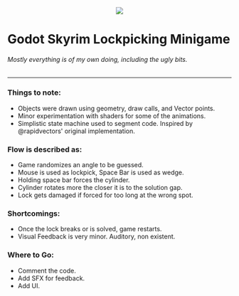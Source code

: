 <p align="center">
  <img src="https://github.com/user-attachments/assets/aeb71d2a-73c7-4c24-9ad5-038f5a67da60" />
</p>

# Godot Skyrim Lockpicking Minigame
###### Mostly everything is of my own doing, including the ugly bits.

---

### Things to note:
- Objects were drawn using geometry, draw calls, and Vector points.
- Minor experimentation with shaders for some of the animations.
- Simplistic state machine used to segment code. Inspired by @rapidvectors' original implementation.


### Flow is described as:
- Game randomizes an angle to be guessed.
- Mouse is used as lockpick, Space Bar is used as wedge.
- Holding space bar forces the cylinder.
- Cylinder rotates more the closer it is to the solution gap.
- Lock gets damaged if forced for too long at the wrong spot.

### Shortcomings:
- Once the lock breaks or is solved, game restarts.
- Visual Feedback is very minor. Auditory, non existent.

### Where to Go:
- Comment the code.
- Add SFX for feedback.
- Add UI.
